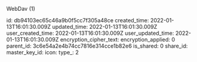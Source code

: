 WebDav (1)

id: db94103ec65c46a9b0f5cc7f305a48ce
created_time: 2022-01-13T16:01:30.009Z
updated_time: 2022-01-13T16:01:30.009Z
user_created_time: 2022-01-13T16:01:30.009Z
user_updated_time: 2022-01-13T16:01:30.009Z
encryption_cipher_text: 
encryption_applied: 0
parent_id: 3c6e54a2e4b74cc7816e314cce1b82e6
is_shared: 0
share_id: 
master_key_id: 
icon: 
type_: 2